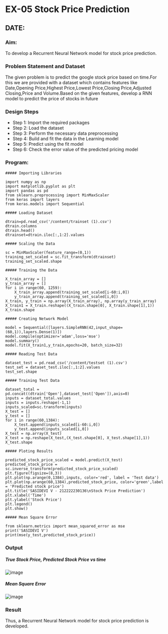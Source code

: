 # EX-05 Stock Price Prediction
## DATE:
### Aim:
To develop a Recurrent Neural Network model for stock price prediction.
### Problem Statement and Dataset
The given problem is to predict the google stock price based on time.For this we are provided with a dataset which contains features like Date,Opening Price,Highest Price,Lowest Price,Closing Price,Adjusted Closing,Price and Volume.Based on the given features, develop a RNN model to predict the price of stocks in future
### Design Steps
- Step 1: Import the required packages
- Step 2: Load the dataset
- Step 3: Perform the necessary data preprocessing
- Step 4: Build and fit the data in the Learning model
- Step 5: Predict using the fit model
- Step 6: Check the error value of the predicted pricing model
### Program:
```
##### Importing Libraries

import numpy as np
import matplotlib.pyplot as plt
import pandas as pd
from sklearn.preprocessing import MinMaxScaler
from keras import layers
from keras.models import Sequential

##### Loading Dataset

dtrain=pd.read_csv('/content/trainset (1).csv')
dtrain.columns
dtrain.head()
dtrainset=dtrain.iloc[:,1:2].values

##### Scaling the Data 

sc = MinMaxScaler(feature_range=(0,1))
training_set_scaled = sc.fit_transform(dtrainset)
training_set_scaled.shape

##### Training the Data

X_train_array = []
y_train_array = []
for i in range(60, 1259):
    X_train_array.append(training_set_scaled[i-60:i,0])
    y_train_array.append(training_set_scaled[i,0])
X_train, y_train = np.array(X_train_array), np.array(y_train_array)
X_train1 = X_train.reshape((X_train.shape[0], X_train.shape[1],1))
X_train.shape

##### Creating Network Model

model = Sequential([layers.SimpleRNN(42,input_shape=(60,1)),layers.Dense(1)])
model.compile(optimizer='adam',loss='mse')
model.summary()
model.fit(X_train1,y_train,epochs=20, batch_size=32)

##### Reading Test Data 

dataset_test = pd.read_csv('/content/testset (1).csv')
test_set = dataset_test.iloc[:,1:2].values
test_set.shape

##### Training Test Data

dataset_total = pd.concat((dtrain['Open'],dataset_test['Open']),axis=0)
inputs = dataset_total.values
inputs = inputs.reshape(-1,1)
inputs_scaled=sc.transform(inputs)
X_test = []
y_test = []
for i in range(60,1384):
    X_test.append(inputs_scaled[i-60:i,0])
    y_test.append(inputs_scaled[i,0])
X_test = np.array(X_test)
X_test = np.reshape(X_test,(X_test.shape[0], X_test.shape[1],1))
X_test.shape

##### Ploting Results

predicted_stock_price_scaled = model.predict(X_test)
predicted_stock_price = sc.inverse_transform(predicted_stock_price_scaled)
plt.figure(figsize=(8,3))
plt.plot(np.arange(0,1384),inputs, color='red', label = 'Test data')
plt.plot(np.arange(60,1384),predicted_stock_price, color='green',label = 'Predicted stock price')
plt.title('SASIDEVI V - 212222230136\nStock Price Prediction')
plt.xlabel('Time')
plt.ylabel('Stock Price')
plt.legend()
plt.show()

##### Mean Square Error

from sklearn.metrics import mean_squared_error as mse
print('SASIDEVI V')
print(mse(y_test,predicted_stock_price))

```
### Output

##### True Stock Price, Predicted Stock Price vs time

![image](https://github.com/user-attachments/assets/3b071f52-f44f-4918-84ab-8d7b8e80c4b1)


##### Mean Square Error
![image](https://github.com/user-attachments/assets/9cb48a0b-1acc-4185-9293-728a7ac2eb08)


### Result
Thus, a Recurrent Neural Network model for stock price prediction is developed.
